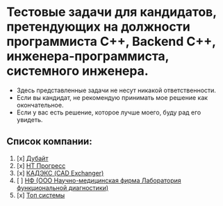 # Тестовые задачи для кандидатов, претендующих на должности программиста C++, Backend C++, инженера-программиста, системного инженера.

- Здесь представленные задачи не несут никакой ответственности.
- Если вы кандидат, не рекомендую принимать мое решение как окончательное.
- Если у вас есть решение, которое лучше моего, буду рад его увидеть.

## Список компании:

1. [x] [Дубайт](./1)
2. [x] [НТ Прогресс](./3)
3. [x] [КАДЭКС (CAD Exchanger)](2)
4. [ ] [НФ (ООО Научно-медицинская фирма Лаборатория функциональной диагностики)](./4)
5. [x] [Топ системы](/5)